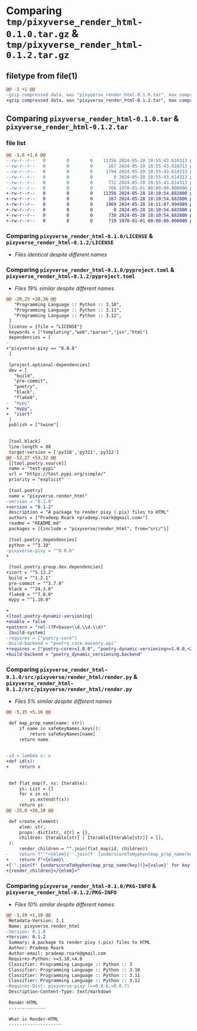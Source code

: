 # Comparing `tmp/pixyverse_render_html-0.1.0.tar.gz` & `tmp/pixyverse_render_html-0.1.2.tar.gz`

## filetype from file(1)

```diff
@@ -1 +1 @@
-gzip compressed data, was "pixyverse_render_html-0.1.0.tar", max compression
+gzip compressed data, was "pixyverse_render_html-0.1.2.tar", max compression
```

## Comparing `pixyverse_render_html-0.1.0.tar` & `pixyverse_render_html-0.1.2.tar`

### file list

```diff
@@ -1,6 +1,6 @@
--rw-r--r--   0        0        0    11356 2024-05-20 18:55:43.610313 pixyverse_render_html-0.1.0/LICENSE
--rw-r--r--   0        0        0      267 2024-05-20 18:55:43.610313 pixyverse_render_html-0.1.0/README.md
--rw-r--r--   0        0        0     1794 2024-05-20 18:55:43.614313 pixyverse_render_html-0.1.0/pyproject.toml
--rw-r--r--   0        0        0        0 2024-05-20 18:55:43.614313 pixyverse_render_html-0.1.0/src/pixyverse/render_html/__init__.py
--rw-r--r--   0        0        0      731 2024-05-20 18:55:43.614313 pixyverse_render_html-0.1.0/src/pixyverse/render_html/render.py
--rw-r--r--   0        0        0      766 1970-01-01 00:00:00.000000 pixyverse_render_html-0.1.0/PKG-INFO
+-rw-r--r--   0        0        0    11356 2024-05-28 18:10:54.682800 pixyverse_render_html-0.1.2/LICENSE
+-rw-r--r--   0        0        0      267 2024-05-28 18:10:54.682800 pixyverse_render_html-0.1.2/README.md
+-rw-r--r--   0        0        0     1969 2024-05-28 18:11:07.994989 pixyverse_render_html-0.1.2/pyproject.toml
+-rw-r--r--   0        0        0        0 2024-05-28 18:10:54.682800 pixyverse_render_html-0.1.2/src/pixyverse/render_html/__init__.py
+-rw-r--r--   0        0        0      738 2024-05-28 18:10:54.682800 pixyverse_render_html-0.1.2/src/pixyverse/render_html/render.py
+-rw-r--r--   0        0        0      719 1970-01-01 00:00:00.000000 pixyverse_render_html-0.1.2/PKG-INFO
```

### Comparing `pixyverse_render_html-0.1.0/LICENSE` & `pixyverse_render_html-0.1.2/LICENSE`

 * *Files identical despite different names*

### Comparing `pixyverse_render_html-0.1.0/pyproject.toml` & `pixyverse_render_html-0.1.2/pyproject.toml`

 * *Files 19% similar despite different names*

```diff
@@ -20,25 +20,26 @@
   "Programming Language :: Python :: 3.10",
   "Programming Language :: Python :: 3.11",
   "Programming Language :: Python :: 3.12",
 ]
 license = {file = "LICENSE"}
 keywords = ["templating","web","parser","jsx","html"]
 dependencies = [
-  
+"pixyverse-pixy == ^0.0.8"
 ]
 
 [project.optional-dependencies]
 dev = [
   "build",
   "pre-commit",
   "poetry",
   "black",
   "flake8",
-  "mypy"
+  "mypy",
+  "isort"
 ]
 publish = ["twine"]
 
 
 [tool.black]
 line-length = 88
 target-version = ['py310','py311','py312']
@@ -52,27 +53,32 @@
 [[tool.poetry.source]]
 name = "test-pypi"
 url = "https://test.pypi.org/simple/"
 priority = "explicit"
 
 [tool.poetry]
 name = "pixyverse.render_html"
-version = "0.1.0"
+version = "0.1.2"
 description = "A package to render pixy (.pix) files to HTML"
 authors = ["Pradeep Roark <pradeep.roark@gmail.com>"]
 readme = "README.md"
 packages = [{include = "pixyverse/render_html", from="src/"}]
 
 [tool.poetry.dependencies]
 python = "^3.10"
-pixyverse-pixy = "^0.0.6"
+
 
 [tool.poetry.group.dev.dependencies]
+isort = "^5.13.2"
 build = "^1.2.1"
 pre-commit = "^3.7.0"
 black = "^24.3.0"
 flake8 = "^7.0.0"
 mypy = "^1.10.0"
 
+
+[tool.poetry-dynamic-versioning]
+enable = false
+pattern = "rel-(?P<base>\\d.\\d.\\d)"
 [build-system]
-requires = ["poetry-core"]
-build-backend = "poetry.core.masonry.api"
+requires = ["poetry-core>=1.0.0", "poetry-dynamic-versioning>=1.0.0,<2.0.0"]
+build-backend = "poetry_dynamic_versioning.backend"
```

### Comparing `pixyverse_render_html-0.1.0/src/pixyverse/render_html/render.py` & `pixyverse_render_html-0.1.2/src/pixyverse/render_html/render.py`

 * *Files 5% similar despite different names*

```diff
@@ -5,15 +5,16 @@
 
 def map_prop_name(name: str):
     if name in safeKeyNames.keys():
         return safeKeyNames[name]
     return name
 
 
-id = lambda x: x
+def id(x):
+    return x
 
 
 def flat_map(f, xs: Iterable):
     ys: List = []
     for x in xs:
         ys.extend(f(x))
     return ys
@@ -25,8 +26,10 @@
 
 def create_element(
     elem: str,
     props: dict[str, str] = {},
     children: Iterable[str] | Iterable[Iterable[str]] = [],
 ):
     render_children = "".join(flat_map(id, children))
-    return f"""<{elem}{''.join(f' {underscoreToHyphen(map_prop_name(key))}={value}' for key, value in props.items())}>{render_children}</{elem}>"""
+    return f"<{elem}\
+{''.join(f' {underscoreToHyphen(map_prop_name(key))}={value}' for key, value in props.items())}>\
+{render_children}</{elem}>"
```

### Comparing `pixyverse_render_html-0.1.0/PKG-INFO` & `pixyverse_render_html-0.1.2/PKG-INFO`

 * *Files 10% similar despite different names*

```diff
@@ -1,19 +1,18 @@
 Metadata-Version: 2.1
 Name: pixyverse.render_html
-Version: 0.1.0
+Version: 0.1.2
 Summary: A package to render pixy (.pix) files to HTML
 Author: Pradeep Roark
 Author-email: pradeep.roark@gmail.com
 Requires-Python: >=3.10,<4.0
 Classifier: Programming Language :: Python :: 3
 Classifier: Programming Language :: Python :: 3.10
 Classifier: Programming Language :: Python :: 3.11
 Classifier: Programming Language :: Python :: 3.12
-Requires-Dist: pixyverse-pixy (>=0.0.6,<0.0.7)
 Description-Content-Type: text/markdown
 
 Render-HTML
 --------------
 
 What is Render-HTML
 --------------------
```

